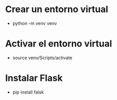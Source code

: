 # Crear un entorno virtual

- python -m venv venv

# Activar el entorno virtual

- source venv/Scripts/activate

# Instalar Flask

- pip install falsk